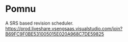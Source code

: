 # Pomnu
A SRS based revision scheduler.
https://prod.liveshare.vsengsaas.visualstudio.com/join?B69FC9F0BE531005015E020A968C7DE59825
